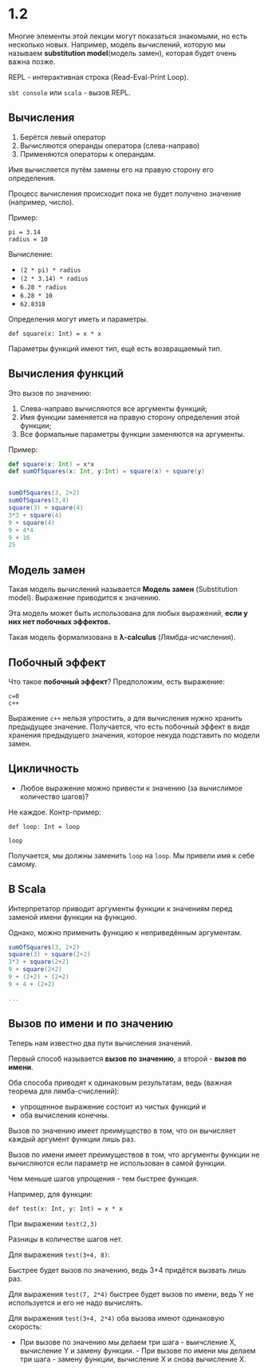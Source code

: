 # 1.2

Многие элементы этой лекции могут показаться знакомыми, но есть несколько новых. Например, модель вычислений, которую мы называем **substitution model**(модель замен), которая будет очень важна позже. 

REPL - интерактивная строка (Read-Eval-Print Loop).

`sbt console` или `scala` - вызов REPL.

## Вычисления

1. Берётся левый оператор
2. Вычисляются операнды оператора (слева-направо)
3. Применяются операторы к операндам.

Имя вычисляется путём замены его на правую сторону его определения.

Процесс вычисления происходит пока не будет получено значение (например, число).

Пример:

```
pi = 3.14
radius = 10
```

Вычисление:

- `(2 * pi) * radius`
- `(2 * 3.14) * radius`
- `6.28 * radius`
- `6.28 * 10`
- `62.8318`

Определения могут иметь и параметры.

`def square(x: Int) = x * x`

Параметры функций имеют тип, ещё есть возвращаемый тип.

## Вычисления функций

Это вызов по значению:

1. Слева-направо вычисляются все аргументы функций;
2. Имя функции заменяется на правую сторону определения этой функции;
3. Все формальные параметры функции заменяются на аргументы.

Пример:

```scala
def square(x: Int) = x*x
def sumOfSquares(x: Int, y:Int) = square(x) + square(y)


sumOfSquares(3, 2+2)
sumOfSquares(3,4)
square(3) + square(4)
3*3 + square(4)
9 + square(4)
9 + 4*4
9 + 16
25
```

## Модель замен

Такая модель вычислений называется **Модель замен** (Substitution model).
Выражение приводится к значению.

Эта модель может быть использована для любых выражений, **если у них нет побочных эффектов.**

Такая модель формализована в **λ-calculus** (Лямбда-исчисления). 

## Побочный эффект

Что такое **побочный эффект**?
Предположим, есть выражение:

```
c=0
c++
```

Выражение `c++` нельзя упростить, а для вычисления нужно хранить предыдущее значение. Получается, что есть побочный эффект в виде хранения предыдущего значения, которое некуда подставить по модели замен.


## Цикличность 

- Любое выражение можно привести к значению (за вычислимое количество шагов)?

Не каждое. Контр-пример:

```
def loop: Int = loop

loop
```

Получается, мы должны заменить `loop` на `loop`. Мы привели имя к себе самому. 


## В Scala

Интерпретатор приводит аргументы функции к значениям перед заменой имени функции на функцию. 

Однако, можно применить функцию к неприведённым аргументам.

```scala
sumOfSquares(3, 2+2)
square(3) + square(2+2)
3*3 + square(2+2)
9 + square(2+2)
9 + (2+2) + (2+2)
9 + 4 + (2+2)

...

```

## Вызов по имени и по значению

Теперь нам известно два пути вычисления значений. 

Первый способ называется **вызов по значению**, а второй - **вызов по имени**. 

Оба способа приводят к одинаковым результатам, ведь (важная теорема для лямба-счислений):

- упрощенное выражение состоит из чистых функций и
- оба вычисления конечны.

Вызов по значению имеет преимущество в том, что он вычисляет каждый аргумент функции лишь раз.

Вызов по имени имеет преимуществов в том, что аргументы функции не вычисляются если параметр не использован в самой функции.

Чем меньше шагов упрощения - тем быстрее функция.

Например, для функции:

```
def test(x: Int, y: Int) = x * x

```

При выражении `test(2,3)`

Разницы в количестве шагов нет.

Для выражения `test(3+4, 8)`:

Быстрее будет вызов по значению, ведь 3+4 придётся вызвать лишь раз.

Для выражения `test(7, 2*4)` быстрее будет вызов по имени, ведь Y не используется и его не надо вычислять. 

Для выражения `test(3+4, 2*4)` оба вызова имеют одинаковую скорость:
 
- При вызове по значению мы делаем три шага - выичсление X, вычисление Y и замену функции. - При вызове по имени мы делаем три шага - замену функции, вычисление X и снова вычисление X.




































